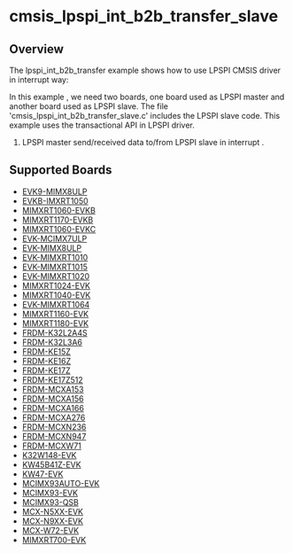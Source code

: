 # cmsis_lpspi_int_b2b_transfer_slave

## Overview
The lpspi_int_b2b_transfer example shows how to use LPSPI CMSIS driver in interrupt way:

In this example , we need two boards, one board used as LPSPI master and another board used as LPSPI slave.
The file 'cmsis_lpspi_int_b2b_transfer_slave.c' includes the LPSPI slave code.
This example uses the transactional API in LPSPI driver.

1. LPSPI master send/received data to/from LPSPI slave in interrupt .

## Supported Boards
- [EVK9-MIMX8ULP](../../../../_boards/evk9mimx8ulp/cmsis_driver_examples/lpspi/int_b2b_transfer/slave/example_board_readme.md)
- [EVKB-IMXRT1050](../../../../_boards/evkbimxrt1050/cmsis_driver_examples/lpspi/int_b2b_transfer/slave/example_board_readme.md)
- [MIMXRT1060-EVKB](../../../../_boards/evkbmimxrt1060/cmsis_driver_examples/lpspi/int_b2b_transfer/slave/example_board_readme.md)
- [MIMXRT1170-EVKB](../../../../_boards/evkbmimxrt1170/cmsis_driver_examples/lpspi/int_b2b_transfer/slave/example_board_readme.md)
- [MIMXRT1060-EVKC](../../../../_boards/evkcmimxrt1060/cmsis_driver_examples/lpspi/int_b2b_transfer/slave/example_board_readme.md)
- [EVK-MCIMX7ULP](../../../../_boards/evkmcimx7ulp/cmsis_driver_examples/lpspi/int_b2b_transfer/slave/example_board_readme.md)
- [EVK-MIMX8ULP](../../../../_boards/evkmimx8ulp/cmsis_driver_examples/lpspi/int_b2b_transfer/slave/example_board_readme.md)
- [EVK-MIMXRT1010](../../../../_boards/evkmimxrt1010/cmsis_driver_examples/lpspi/int_b2b_transfer/slave/example_board_readme.md)
- [EVK-MIMXRT1015](../../../../_boards/evkmimxrt1015/cmsis_driver_examples/lpspi/int_b2b_transfer/slave/example_board_readme.md)
- [EVK-MIMXRT1020](../../../../_boards/evkmimxrt1020/cmsis_driver_examples/lpspi/int_b2b_transfer/slave/example_board_readme.md)
- [MIMXRT1024-EVK](../../../../_boards/evkmimxrt1024/cmsis_driver_examples/lpspi/int_b2b_transfer/slave/example_board_readme.md)
- [MIMXRT1040-EVK](../../../../_boards/evkmimxrt1040/cmsis_driver_examples/lpspi/int_b2b_transfer/slave/example_board_readme.md)
- [EVK-MIMXRT1064](../../../../_boards/evkmimxrt1064/cmsis_driver_examples/lpspi/int_b2b_transfer/slave/example_board_readme.md)
- [MIMXRT1160-EVK](../../../../_boards/evkmimxrt1160/cmsis_driver_examples/lpspi/int_b2b_transfer/slave/example_board_readme.md)
- [MIMXRT1180-EVK](../../../../_boards/evkmimxrt1180/cmsis_driver_examples/lpspi/int_b2b_transfer/slave/example_board_readme.md)
- [FRDM-K32L2A4S](../../../../_boards/frdmk32l2a4s/cmsis_driver_examples/lpspi/int_b2b_transfer/slave/example_board_readme.md)
- [FRDM-K32L3A6](../../../../_boards/frdmk32l3a6/cmsis_driver_examples/lpspi/int_b2b_transfer/slave/example_board_readme.md)
- [FRDM-KE15Z](../../../../_boards/frdmke15z/cmsis_driver_examples/lpspi/int_b2b_transfer/slave/example_board_readme.md)
- [FRDM-KE16Z](../../../../_boards/frdmke16z/cmsis_driver_examples/lpspi/int_b2b_transfer/slave/example_board_readme.md)
- [FRDM-KE17Z](../../../../_boards/frdmke17z/cmsis_driver_examples/lpspi/int_b2b_transfer/slave/example_board_readme.md)
- [FRDM-KE17Z512](../../../../_boards/frdmke17z512/cmsis_driver_examples/lpspi/int_b2b_transfer/slave/example_board_readme.md)
- [FRDM-MCXA153](../../../../_boards/frdmmcxa153/cmsis_driver_examples/lpspi/int_b2b_transfer/slave/example_board_readme.md)
- [FRDM-MCXA156](../../../../_boards/frdmmcxa156/cmsis_driver_examples/lpspi/int_b2b_transfer/slave/example_board_readme.md)
- [FRDM-MCXA166](../../../../_boards/frdmmcxa166/cmsis_driver_examples/lpspi/int_b2b_transfer/slave/example_board_readme.md)
- [FRDM-MCXA276](../../../../_boards/frdmmcxa276/cmsis_driver_examples/lpspi/int_b2b_transfer/slave/example_board_readme.md)
- [FRDM-MCXN236](../../../../_boards/frdmmcxn236/cmsis_driver_examples/lpspi/int_b2b_transfer/slave/example_board_readme.md)
- [FRDM-MCXN947](../../../../_boards/frdmmcxn947/cmsis_driver_examples/lpspi/int_b2b_transfer/slave/example_board_readme.md)
- [FRDM-MCXW71](../../../../_boards/frdmmcxw71/cmsis_driver_examples/lpspi/int_b2b_transfer/slave/example_board_readme.md)
- [K32W148-EVK](../../../../_boards/k32w148evk/cmsis_driver_examples/lpspi/int_b2b_transfer/slave/example_board_readme.md)
- [KW45B41Z-EVK](../../../../_boards/kw45b41zevk/cmsis_driver_examples/lpspi/int_b2b_transfer/slave/example_board_readme.md)
- [KW47-EVK](../../../../_boards/kw47evk/cmsis_driver_examples/lpspi/int_b2b_transfer/slave/example_board_readme.md)
- [MCIMX93AUTO-EVK](../../../../_boards/mcimx93autoevk/cmsis_driver_examples/lpspi/int_b2b_transfer/slave/example_board_readme.md)
- [MCIMX93-EVK](../../../../_boards/mcimx93evk/cmsis_driver_examples/lpspi/int_b2b_transfer/slave/example_board_readme.md)
- [MCIMX93-QSB](../../../../_boards/mcimx93qsb/cmsis_driver_examples/lpspi/int_b2b_transfer/slave/example_board_readme.md)
- [MCX-N5XX-EVK](../../../../_boards/mcxn5xxevk/cmsis_driver_examples/lpspi/int_b2b_transfer/slave/example_board_readme.md)
- [MCX-N9XX-EVK](../../../../_boards/mcxn9xxevk/cmsis_driver_examples/lpspi/int_b2b_transfer/slave/example_board_readme.md)
- [MCX-W72-EVK](../../../../_boards/mcxw72evk/cmsis_driver_examples/lpspi/int_b2b_transfer/slave/example_board_readme.md)
- [MIMXRT700-EVK](../../../../_boards/mimxrt700evk/cmsis_driver_examples/lpspi/int_b2b_transfer/slave/example_board_readme.md)
